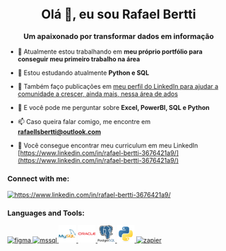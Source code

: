 <h1 align="center">Olá 👋, eu sou Rafael Bertti</h1>
<h3 align="center">Um apaixonado por transformar dados em informação</h3>

- 🔭 Atualmente estou trabalhando em **meu próprio portfólio para conseguir meu primeiro trabalho na área**

- 🌱 Estou estudando atualmente **Python e SQL**

- 👯 Também faço publicações em [meu perfil do LinkedIn para ajudar a comunidade a crescer, ainda mais, nessa área de ados](https://www.linkedin.com/in/rafael-bertti-3676421a9/)

- 💬 E você pode me perguntar sobre **Excel, PowerBI, SQL e Python**

- 📫 Caso queira falar comigo, me encontre em **rafaellsbertti@outlook.com**

- 📄 Você consegue encontrar meu curriculum em meu LinkedIn [https://www.linkedin.com/in/rafael-bertti-3676421a9/](https://www.linkedin.com/in/rafael-bertti-3676421a9/)

<h3 align="left">Connect with me:</h3>
<p align="left">
<a href="https://linkedin.com/in/https://www.linkedin.com/in/rafael-bertti-3676421a9/" target="blank"><img align="center" src="https://raw.githubusercontent.com/rahuldkjain/github-profile-readme-generator/master/src/images/icons/Social/linked-in-alt.svg" alt="https://www.linkedin.com/in/rafael-bertti-3676421a9/" height="30" width="40" /></a>
</p>

<h3 align="left">Languages and Tools:</h3>
<p align="left"> <a href="https://www.figma.com/" target="_blank" rel="noreferrer"> <img src="https://www.vectorlogo.zone/logos/figma/figma-icon.svg" alt="figma" width="40" height="40"/> </a> <a href="https://www.microsoft.com/en-us/sql-server" target="_blank" rel="noreferrer"> <img src="https://www.svgrepo.com/show/303229/microsoft-sql-server-logo.svg" alt="mssql" width="40" height="40"/> </a> <a href="https://www.mysql.com/" target="_blank" rel="noreferrer"> <img src="https://raw.githubusercontent.com/devicons/devicon/master/icons/mysql/mysql-original-wordmark.svg" alt="mysql" width="40" height="40"/> </a> <a href="https://www.oracle.com/" target="_blank" rel="noreferrer"> <img src="https://raw.githubusercontent.com/devicons/devicon/master/icons/oracle/oracle-original.svg" alt="oracle" width="40" height="40"/> </a> <a href="https://www.postgresql.org" target="_blank" rel="noreferrer"> <img src="https://raw.githubusercontent.com/devicons/devicon/master/icons/postgresql/postgresql-original-wordmark.svg" alt="postgresql" width="40" height="40"/> </a> <a href="https://www.python.org" target="_blank" rel="noreferrer"> <img src="https://raw.githubusercontent.com/devicons/devicon/master/icons/python/python-original.svg" alt="python" width="40" height="40"/> </a> <a href="https://zapier.com" target="_blank" rel="noreferrer"> <img src="https://www.vectorlogo.zone/logos/zapier/zapier-icon.svg" alt="zapier" width="40" height="40"/> </a> </p>


<!---
rafaelbertti/rafaelbertti is a ✨ special ✨ repository because its `README.md` (this file) appears on your GitHub profile.
You can click the Preview link to take a look at your changes.
--->
